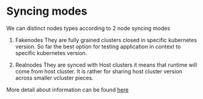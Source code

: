 # Syncing modes
We can distinct nodes types according to 2 node syncing modes

1. Fakenodes
They are fully grained clusters closed in specific kubernetes version. So far the best option
for testing application in context to specific kubernetes version. 

2. Realnodes
They are synced with Host clusters it means that runtime will come from host cluster. It is rather for sharing
host cluster version across smaller vcluster pieces.

More detail about information can be found [here](https://www.vcluster.com/docs/architecture/nodes#node-syncing-modes)
